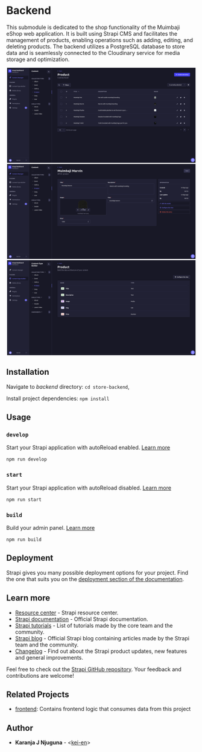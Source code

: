 # Backend

This submodule is dedicated to the shop functionality of the Muimbaji eShop web application. It is built using Strapi CMS and facilitates the management of products, enabling operations such as adding, editing, and deleting products. The backend utilizes a PostgreSQL database to store data and is seamlessly connected to the Cloudinary service for media storage and optimization.

<div align="center">
    <img src="./public/store-backend.png"
        alt="image of admin panel"
        width="500"
    >
    <img src="./public/store-backend-details.png"
        alt="image of product details panel"
        width="500"
    >
    <img src="./public/store-backend-builder.png"
        alt="image of content builder page"
        width="500"
    >
</div>

## Installation

Navigate to _backend_ directory: `cd store-backend`,

Install project dependencies: `npm install`

## Usage

### `develop`

Start your Strapi application with autoReload enabled. [Learn more](https://docs.strapi.io/developer-docs/latest/developer-resources/cli/CLI.html#strapi-develop)

```
npm run develop
```

### `start`

Start your Strapi application with autoReload disabled. [Learn more](https://docs.strapi.io/developer-docs/latest/developer-resources/cli/CLI.html#strapi-start)

```
npm run start
```

### `build`

Build your admin panel. [Learn more](https://docs.strapi.io/developer-docs/latest/developer-resources/cli/CLI.html#strapi-build)

```
npm run build
```

## Deployment

Strapi gives you many possible deployment options for your project. Find the one that suits you on the [deployment section of the documentation](https://docs.strapi.io/developer-docs/latest/setup-deployment-guides/deployment.html).

## Learn more

- [Resource center](https://strapi.io/resource-center) - Strapi resource center.
- [Strapi documentation](https://docs.strapi.io) - Official Strapi documentation.
- [Strapi tutorials](https://strapi.io/tutorials) - List of tutorials made by the core team and the community.
- [Strapi blog](https://docs.strapi.io) - Official Strapi blog containing articles made by the Strapi team and the community.
- [Changelog](https://strapi.io/changelog) - Find out about the Strapi product updates, new features and general improvements.

Feel free to check out the [Strapi GitHub repository](https://github.com/strapi/strapi). Your feedback and contributions are welcome!

## Related Projects

- [frontend](https://github.com/kei-en/store/tree/main/frontend): Contains frontend logic that consumes data from this project

## Author

- **Karanja J Njuguna** - <[kei-en](https://github.com/kei-en)>
